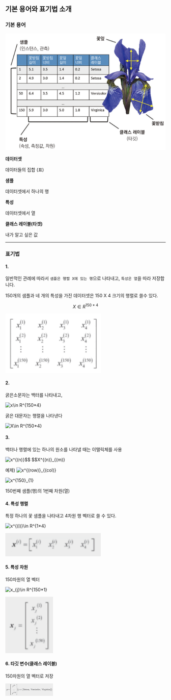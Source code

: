 ## 기본 용어와 표기법 소개

### 기본 용어

<img src="https://github.com/cwadven/Machine_Learning/blob/master/ML/chapter1/img/data_set.PNG" alt="drawing" width="600"/><br>

**데이터셋**

데이터들의 집합 (표)

**샘플**

데이터셋에서 하나의 행

**특성**

데이터셋에서 열

**클래스 레이블(타겟)**

내가 알고 싶은 값

---

### 표기법

#### 1.
일반적인 관례에 따라서 `샘플은 행렬 X에 있는 행`으로 나타내고, `특성은 열`을 따라 저장합니다.

150개의 샘플과 네 개의 특성을 가진 데이터셋은 150 X 4 크기의 행렬로 쓸수 있다.

$$X\in R^{150*4}$$

<img src="https://github.com/cwadven/Machine_Learning/blob/master/ML/chapter1/img/matrix.PNG" alt="drawing" width="300"/><br>

#### 2.
굵은소문자는 백터를 나타내고,

<img src="https://latex.codecogs.com/svg.latex?x\in R^{150*4}" title="x\in R^{150*4}" /><br>

굵은 대문자는 행렬을 나타낸다

<img src="https://latex.codecogs.com/svg.latex?X\in R^{150*4}" title="X\in R^{150*4}" /><br>

#### 3.
백터나 행렬에 있는 하나의 원소를 나타낼 때는 이탤릭체를 사용

<img src="https://latex.codecogs.com/svg.latex?x^{(n)}$$ $$X^{(n)}_{(m)}" title="x^{(n)}$$ $$X^{(n)}_{(m)}" /><br>

예제)
<img src="https://latex.codecogs.com/svg.latex?x^{(row)}_{(col)}" title="x^{(row)}_{(col)}" /><br>

<img src="https://latex.codecogs.com/svg.latex?x^{150}_{1}" title="x^{150}_{1}" /><br>

150번째 샘플(행)의 1번째 차원(열)

#### 4. 특성 행렬
특정 하나의 꽃 샘플을 나타내고 4차원 행 벡터로 쓸 수 있다.

<img src="https://latex.codecogs.com/svg.latex?x^{(i)}\in R^{1*4}" title="x^{(i)}\in R^{1*4}" />

<img src="https://github.com/cwadven/Machine_Learning/blob/master/ML/chapter1/img/row.PNG" alt="drawing" width="300"/><br>

#### 5. 특성 차원

150차원의 열 벡터 

<img src="https://latex.codecogs.com/svg.latex?x_{j}\in R^{150*1}" title="x_{j}\in R^{150*1}" /><br>

<img src="https://github.com/cwadven/Machine_Learning/blob/master/ML/chapter1/img/col.PNG" alt="drawing" width="150"/><br>

#### 6. 타깃 변수(클래스 레이블)

150차원의 열 벡터로 저장

<img src="https://github.com/cwadven/Machine_Learning/blob/master/ML/chapter1/img/target.PNG" alt="drawing" width="150"/><br>
